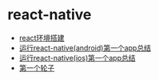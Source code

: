 # react-native

<ul>
  <li><a href="./envirement.md">react环境搭建</a></li>
  <li><a href="./react-native(android).md">运行react-native(android)第一个app总结</a></li>
  <li><a href="./react-native(ios).md">运行react-native(ios)第一个app总结</a></li>
  <li><a href="./first.md">第一个轮子</a></li>
</ul>

